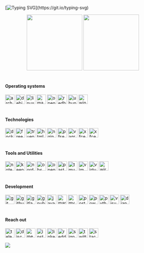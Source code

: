 [![Typing SVG](https://readme-typing-svg.herokuapp.com?size=22&duration=2500&color=31F700&lines=Hi+there!)](https://git.io/typing-svg)
<div align="center">
<img height="180em" src="https://github-readme-stats.vercel.app/api?username=joaov777&show_icons=true&theme=gotham&include_all_commits=true&count_private=true"/>
<img height="180em" src="https://github-readme-stats.vercel.app/api/top-langs/?username=joaov777&layout=compact&langs_count=7&theme=gotham"/>
</div>

#
#### Operating systems
<div style="display: centered">
  <img height="30em" title="arch linux" src="https://raw.githubusercontent.com/joaov777/svg_icons/master/archlinux_white.svg"/>
  <img height="30em" title="debian" src="https://raw.githubusercontent.com/joaov777/svg_icons/master/debian_white.svg"/>
  <img height="30em" title="linux mint" src="https://raw.githubusercontent.com/joaov777/svg_icons/master/linuxmint_white.svg"/>
  <img height="30em" title="manjaro" src="https://raw.githubusercontent.com/joaov777/svg_icons/master/manjaro_white.svg"/>
  <img height="30em" title="opensuse" src="https://raw.githubusercontent.com/joaov777/svg_icons/master/opensuse_white.svg"/>
  <img height="30em" title="redhat" src="https://raw.githubusercontent.com/joaov777/svg_icons/master/redhat_white.svg"/>
  <img height="30em" title="ubuntu" src="https://raw.githubusercontent.com/joaov777/svg_icons/master/ubuntu_white.svg"/>
  <img height="30em" title="windows" src="https://raw.githubusercontent.com/joaov777/svg_icons/master/windows_white.svg"/>
</div>

#
#### Technologies 
<div style="display: centered">
  <img height="30em" title="docker" src="https://raw.githubusercontent.com/joaov777/svg_icons/master/docker_white.svg"/>
  <img height="30em" title="freenas" src="https://raw.githubusercontent.com/joaov777/svg_icons/master/freenas_white.svg"/>
  <img height="30em" title="truenas" src="https://raw.githubusercontent.com/joaov777/svg_icons/master/truenas_white.svg"/>
  <img height="30em" title="html5" src="https://raw.githubusercontent.com/joaov777/svg_icons/master/html5_white.svg"/>
  <img height="30em" title="nginx" src="https://raw.githubusercontent.com/joaov777/svg_icons/master/nginx_white.svg"/>
  <img height="30em" title="pfsense" src="https://raw.githubusercontent.com/joaov777/svg_icons/master/pfsense_white.svg"/>
  <img height="30em" title="vagrant" src="https://raw.githubusercontent.com/joaov777/svg_icons/master/vagrant_white.svg"/>
  <img height="30em" title="xfce" src="https://raw.githubusercontent.com/joaov777/svg_icons/master/xfce_white.svg"/>
  <img height="30em" title="xfce" src="https://raw.githubusercontent.com/joaov777/svg_icons/master/kde_white.svg"/>
</div>


#
#### Tools and Utilities
<div style="display: centered">
  <img height="30em" title="notepad++" src="https://raw.githubusercontent.com/joaov777/svg_icons/master/notepadplusplus_white.svg"/>
  <img height="30em" title="keepassxc" src="https://raw.githubusercontent.com/joaov777/svg_icons/master/keepassxc_white.svg"/>
  <img height="30em" title="nordvpn" src="https://raw.githubusercontent.com/joaov777/svg_icons/master/nordvpn_white.svg"/>
  <img height="30em" title="obs studio" src="https://raw.githubusercontent.com/joaov777/svg_icons/master/obsstudio_white.svg"/>
  <img height="30em" title="openvpn" src="https://raw.githubusercontent.com/joaov777/svg_icons/master/openvpn_white.svg"/>
  <img height="30em" title="pastebin" src="https://raw.githubusercontent.com/joaov777/svg_icons/master/pastebin_white.svg"/>
  <img height="30em" title="tmux" src="https://raw.githubusercontent.com/joaov777/svg_icons/master/tmux_white.svg"/>
  <img height="30em" title="vim" src="https://raw.githubusercontent.com/joaov777/svg_icons/master/vim_white.svg"/>
  <img height="30em" title="virtualbox" src="https://raw.githubusercontent.com/joaov777/svg_icons/master/virtualbox_white.svg"/>
  <img height="30em" title="wireshark" src="https://raw.githubusercontent.com/joaov777/svg_icons/master/wireshark_white.svg"/>
</div>



#
#### Development
<div style="display: centered">
  <img height="30em" title="git" src="https://raw.githubusercontent.com/joaov777/svg_icons/master/git_white.svg"/>
  <img height="30em" title="github" src="https://raw.githubusercontent.com/joaov777/svg_icons/master/github_white.svg"/>
  <img height="30em" title="gitlab" src="https://raw.githubusercontent.com/joaov777/svg_icons/master/gitlab_white.svg"/>
  <img height="30em" title="gnubash" src="https://raw.githubusercontent.com/joaov777/svg_icons/master/gnubash_white.svg"/>
  <img height="30em" title="javascript" src="https://raw.githubusercontent.com/joaov777/svg_icons/master/javascript_white.svg"/>
  <img height="30em" title="markdown" src="https://raw.githubusercontent.com/joaov777/svg_icons/master/markdown_white.svg"/>
  <img height="30em" title="mysql" src="https://raw.githubusercontent.com/joaov777/svg_icons/master/mysql_white.svg"/>
  <img height="30em" title="postgresql" src="https://raw.githubusercontent.com/joaov777/svg_icons/master/postgresql_white.svg"/>
  <img height="30em" title="powershell" src="https://raw.githubusercontent.com/joaov777/svg_icons/master/powershell_white.svg"/>
  <img height="30em" title="python" src="https://raw.githubusercontent.com/joaov777/svg_icons/master/python_white.svg"/>
  <img height="30em" title="visual studio code" src="https://raw.githubusercontent.com/joaov777/svg_icons/master/visualstudiocode_white.svg"/>
  <img height="30em" title="django" src="https://raw.githubusercontent.com/joaov777/svg_icons/master/django_white.svg"/>
</div>
 

#
#### Reach out
<div style="display: centered">
  <a href="https://t.me/joaov777"><img height="30em" title="telegram" src="https://raw.githubusercontent.com/joaov777/svg_icons/master/telegram_white.svg"/></a>
  <a href="https://discordapp.com/users/402259471667167233/"><img height="30em" title="discord" src="https://raw.githubusercontent.com/joaov777/svg_icons/master/discord_white.svg"/></a>
  <img height="30em" title="messenger" src="https://raw.githubusercontent.com/joaov777/svg_icons/master/messenger_white.svg"/>
  <img height="30em" title="instagram" src="https://raw.githubusercontent.com/joaov777/svg_icons/master/instagram_white.svg"/>
  <img height="30em" title="linkedin" src="https://raw.githubusercontent.com/joaov777/svg_icons/master/linkedin_white.svg"/>
  <a href="https://www.reddit.com/user/joaov777"><img height="30em" title="reddit" src="https://raw.githubusercontent.com/joaov777/svg_icons/master/reddit_white.svg"/></a>
  <img height="30em" title="signal" src="https://raw.githubusercontent.com/joaov777/svg_icons/master/signal_white.svg"/>
  <img height="30em" title="twitter" src="https://raw.githubusercontent.com/joaov777/svg_icons/master/twitter_white.svg"/>
  <img height="30em" title="stackoverflow" src="https://raw.githubusercontent.com/joaov777/svg_icons/master/stackoverflow_white.svg"/>
</div>

![](https://visitor-badge.glitch.me/badge?page_id=joaov777.joaov777)



